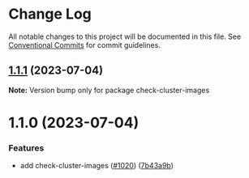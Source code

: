 # Change Log

All notable changes to this project will be documented in this file.
See [Conventional Commits](https://conventionalcommits.org) for commit guidelines.

## [1.1.1](https://github.com/SocialGouv/docker/compare/check-cluster-images@1.1.0...check-cluster-images@1.1.1) (2023-07-04)

**Note:** Version bump only for package check-cluster-images





# 1.1.0 (2023-07-04)


### Features

* add check-cluster-images ([#1020](https://github.com/SocialGouv/docker/issues/1020)) ([7b43a9b](https://github.com/SocialGouv/docker/commit/7b43a9b0a79cd91a5f74ba4fe7cbcb10a491ad9e))
